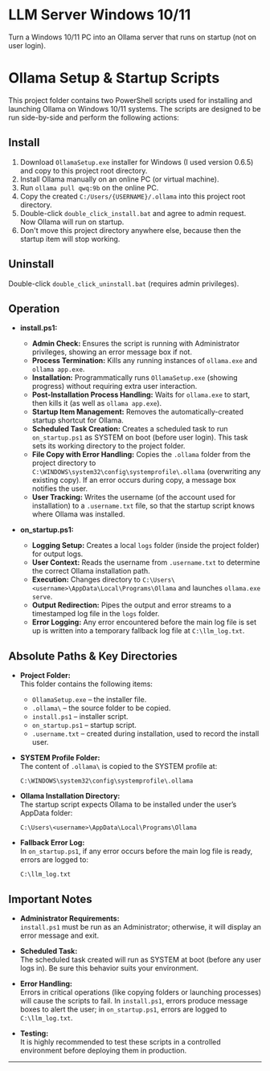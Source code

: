 # LLM Server Windows 10/11
Turn a Windows 10/11 PC into an Ollama server that runs on startup (not on user login).

# Ollama Setup & Startup Scripts

This project folder contains two PowerShell scripts used for installing and launching Ollama on Windows 10/11 systems. The scripts are designed to be run side-by-side and perform the following actions:

## Install
1. Download `OllamaSetup.exe` installer for Windows (I used version 0.6.5) and copy to this project root directory.
2. Install Ollama manually on an online PC (or virtual machine).
3. Run `ollama pull qwq:9b` on the online PC.
4. Copy the created `C:/Users/{USERNAME}/.ollama` into this project root directory.
5. Double-click `double_click_install.bat` and agree to admin request. Now Ollama will run on startup.
6. Don't move this project directory anywhere else, because then the startup item will stop working.

## Uninstall
Double-click `double_click_uninstall.bat` (requires admin privileges).

## Operation

- **install.ps1:**  
  - **Admin Check:** Ensures the script is running with Administrator privileges, showing an error message box if not.
  - **Process Termination:** Kills any running instances of `ollama.exe` and `ollama app.exe`.
  - **Installation:** Programmatically runs `OllamaSetup.exe` (showing progress) without requiring extra user interaction.
  - **Post-Installation Process Handling:** Waits for `ollama.exe` to start, then kills it (as well as `ollama app.exe`).
  - **Startup Item Management:** Removes the automatically-created startup shortcut for Ollama.
  - **Scheduled Task Creation:** Creates a scheduled task to run `on_startup.ps1` as SYSTEM on boot (before user login). This task sets its working directory to the project folder.
  - **File Copy with Error Handling:** Copies the `.ollama` folder from the project directory to `C:\WINDOWS\system32\config\systemprofile\.ollama` (overwriting any existing copy). If an error occurs during copy, a message box notifies the user.
  - **User Tracking:** Writes the username (of the account used for installation) to a `.username.txt` file, so that the startup script knows where Ollama was installed.

- **on_startup.ps1:**  
  - **Logging Setup:** Creates a local `logs` folder (inside the project folder) for output logs.
  - **User Context:** Reads the username from `.username.txt` to determine the correct Ollama installation path.
  - **Execution:** Changes directory to `C:\Users\<username>\AppData\Local\Programs\Ollama` and launches `ollama.exe serve`.
  - **Output Redirection:** Pipes the output and error streams to a timestamped log file in the `logs` folder.
  - **Error Logging:** Any error encountered before the main log file is set up is written into a temporary fallback log file at `C:\llm_log.txt`.

## Absolute Paths & Key Directories

- **Project Folder:**  
  This folder contains the following items:
  - `OllamaSetup.exe` – the installer file.
  - `.ollama\` – the source folder to be copied.
  - `install.ps1` – installer script.
  - `on_startup.ps1` – startup script.
  - `.username.txt` – created during installation, used to record the install user.

- **SYSTEM Profile Folder:**  
  The content of `.ollama\` is copied to the SYSTEM profile at:
  ```
  C:\WINDOWS\system32\config\systemprofile\.ollama
  ```

- **Ollama Installation Directory:**  
  The startup script expects Ollama to be installed under the user’s AppData folder:
  ```
  C:\Users\<username>\AppData\Local\Programs\Ollama
  ```

- **Fallback Error Log:**  
  In `on_startup.ps1`, if any error occurs before the main log file is ready, errors are logged to:
  ```
  C:\llm_log.txt
  ```

## Important Notes

- **Administrator Requirements:**  
  `install.ps1` must be run as an Administrator; otherwise, it will display an error message and exit.

- **Scheduled Task:**  
  The scheduled task created will run as SYSTEM at boot (before any user logs in). Be sure this behavior suits your environment.

- **Error Handling:**  
  Errors in critical operations (like copying folders or launching processes) will cause the scripts to fail. In `install.ps1`, errors produce message boxes to alert the user; in `on_startup.ps1`, errors are logged to `C:\llm_log.txt`.

- **Testing:**  
  It is highly recommended to test these scripts in a controlled environment before deploying them in production.

---

